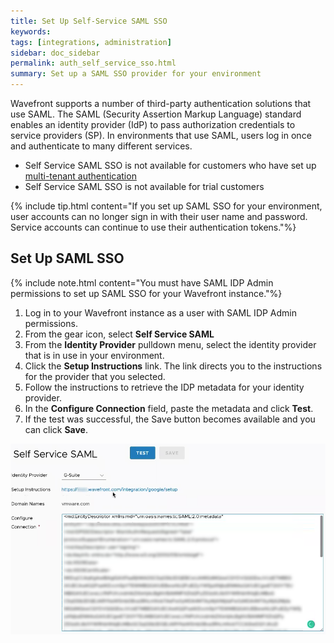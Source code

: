 ```yaml
---
title: Set Up Self-Service SAML SSO
keywords:
tags: [integrations, administration]
sidebar: doc_sidebar
permalink: auth_self_service_sso.html
summary: Set up a SAML SSO provider for your environment
---
```


Wavefront supports a number of third-party authentication solutions that use SAML. The SAML (Security Assertion Markup Language) standard enables an identity provider (IdP) to pass authorization credentials to service providers (SP). In environments that use SAML, users log in once and authenticate to many different services.

* Self Service SAML SSO is not available for customers who have set up [multi-tenant authentication](authentication.html#multi-tenant-authentication)
* Self Service SAML SSO is not available for trial customers

{% include tip.html content="If you set up SAML SSO for your environment, user accounts can no longer sign in with their user name and password. Service accounts can continue to use their authentication tokens."%}


## Set Up SAML SSO

{% include note.html content="You must have SAML IDP Admin permissions to set up SAML SSO for your Wavefront instance."%}

1. Log in to your Wavefront instance as a user with SAML IDP Admin permissions.
2. From the gear icon, select **Self Service SAML**
3. From the **Identity Provider** pulldown menu, select the identity provider that is in use in your environment.
4. Click the **Setup Instructions** link. The link directs you to the instructions for the provider that you selected.
5. Follow the instructions to retrieve the IDP metadata for your identity provider.
6. In the **Configure Connection** field, paste the metadata and click **Test**.
7. If the test was successful, the Save button becomes available and you can click **Save**.

![screenshot with fields filled in & blurred out](images/self_service_sso.png)
